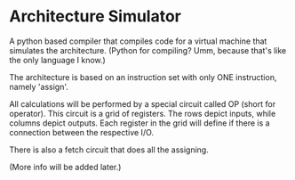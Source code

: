 # Architecture Simulator
A python based compiler that compiles code for a virtual machine that simulates the architecture.
(Python for compiling? Umm, because that's like the only language I know.)

The architecture is based on an instruction set with only ONE instruction, namely 'assign'.

All calculations will be performed by a special circuit called OP (short for operator).
This circuit is a grid of registers.
The rows depict inputs, while columns depict outputs.
Each register in the grid will define if there is a connection between the respective I/O.

There is also a fetch circuit that does all the assigning.

(More info will be added later.)

